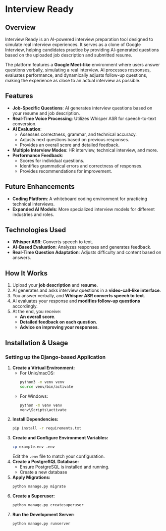 # Interview Ready

## Overview
Interview Ready is an AI-powered interview preparation tool designed to simulate real interview experiences. It serves as a clone of Google Interview, helping candidates practice by providing AI-generated questions based on the uploaded job description and submitted resume. 

The platform features a **Google Meet-like** environment where users answer questions verbally, simulating a real interview. AI processes responses, evaluates performance, and dynamically adjusts follow-up questions, making the experience as close to an actual interview as possible.

## Features
- **Job-Specific Questions**: AI generates interview questions based on your resume and job description.
- **Real-Time Voice Processing**: Utilizes Whisper ASR for speech-to-text conversion.
- **AI Evaluation**:
  - Assesses correctness, grammar, and technical accuracy.
  - Adjusts next questions based on previous responses.
  - Provides an overall score and detailed feedback.
- **Multiple Interview Modes**: HR interview, technical interview, and more.
- **Performance Feedback**:
  - Scores for individual questions.
  - Identifies grammatical errors and correctness of responses.
  - Provides recommendations for improvement.

## Future Enhancements
- **Coding Platform**: A whiteboard coding environment for practicing technical interviews.
- **Expanded AI Models**: More specialized interview models for different industries and roles.

## Technologies Used
- **Whisper ASR**: Converts speech to text.
- **AI-Based Evaluation**: Analyzes responses and generates feedback.
- **Real-Time Question Adaptation**: Adjusts difficulty and content based on answers.

## How It Works
1. Upload your **job description** and **resume**.
2. AI generates and asks interview questions in a **video-call-like interface**.
3. You answer verbally, and **Whisper ASR converts speech to text**.
4. AI evaluates your response and **modifies follow-up questions** accordingly.
5. At the end, you receive:
   - **An overall score**.
   - **Detailed feedback on each question**.
   - **Advice on improving your responses**.

## Installation & Usage
### Setting up the Django-based Application
1. **Create a Virtual Environment:**
   - For Unix/macOS:
     ```sh
     python3 -m venv venv
     source venv/bin/activate
     ```
   - For Windows:
     ```sh
     python -m venv venv
     venv\Scripts\activate
     ```
2. **Install Dependencies:**
   ```sh
   pip install -r requirements.txt
   ```
3. **Create and Configure Environment Variables:**
   ```sh
   cp example.env .env
   ```
   Edit the `.env` file to match your configuration.
4. **Create a PostgreSQL Database:**
   - Ensure PostgreSQL is installed and running.
   - Create a new database
5. **Apply Migrations:**
   ```sh
   python manage.py migrate
   ```
6. **Create a Superuser:**
   ```sh
   python manage.py createsuperuser
   ```
7. **Run the Development Server:**
   ```sh
   python manage.py runserver
   ```

